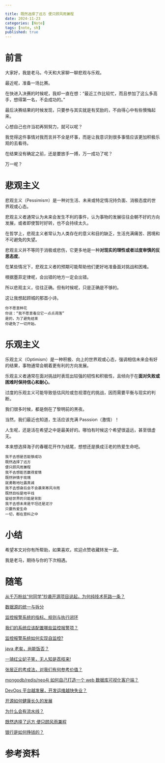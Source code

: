```yaml
---

title: 既然选择了远方 便只顾风雨兼程
date: 2024-11-23
categories: [Note]
tags: [note, sh]
published: true
---
```


# 前言

大家好，我是老马。今天和大家聊一聊悲观与乐观。

最近呢，准备一场比赛。

在快进入决赛的时候呢，我却一直在想：“最近工作比较忙，而且参加了这么多高手，想得第一名，不会成功的。”

最后决赛结果的时候发现，只要参与其实就是有奖励的，不由得心中有些懊悔起来。

心想自己也许当初再努努力，就可以呢？

我觉得这件事情对我而言并不全是坏事，而是让我意识到很多事情应该更加积极乐观的去看待。

在结果没有确定之前，还是要放手一搏，万一成功了呢？

万一呢？

# 悲观主义

悲观主义（Pessimism）是一种对生活、未来或特定情况持负面、消极态度的世界观或心态。

悲观主义者通常认为未来会发生不利的事件，认为事物的发展往往会朝不好的方向发展，或者即使暂时好转，也不会持续太久。

在哲学上，悲观主义者常认为人类存在的意义和目的缺乏，生活充满痛苦、困境和不可避免的失望。

悲观主义并不等同于消极或悲伤，它更多地是一种**对现实的理性或者过度审慎的反思态度**。

在某些情况下，悲观主义者的预期可能帮助他们更好地准备面对挑战和困难。

根据墨菲定律呢，会出错的地方一定会出错。

所以悲观主义，往往正确。但有时候呢，只是正确是不够的。

这让我想起顾城的那首小诗。

```
你不愿意种花
你说：“我不愿意看见它一点点凋落”
是的，为了避免结束
你避免了一切开始。
```

# 乐观主义

乐观主义（Optimism）是一种积极、向上的世界观或心态，强调相信未来会有好的结果，事物通常会朝着更有利的方向发展。

乐观主义者通常在面对挑战时表现出较强的韧性和积极性，且倾向于在**面对失败或困难时保持信心和耐心**。

过度的乐观主义可能导致低估风险或忽视潜在的挑战，因而需要平衡与现实的判断。

我们很多时候，都是倒在了黎明前的黑夜。

当然，我们最近也知道，生活应该充满 Passsion（激情）！

人生呢，还是活在希望之中是最美好的。哪怕有时候这个希望很遥远，甚至很虚无。

本来想选择海子的春暖花开作为结尾，想想还是换成汪老的热爱生命吧。

```
我不去想是否能够成功
既然选择了远方
便只顾风雨兼程
我不去想能否赢得爱情
既然钟情于玫瑰
就勇敢地吐露真诚
我不去想身后会不会袭来寒风冷雨
既然目标是地平线
留给世界的只能是背影
我不去想未来是平坦还是泥泞
只要热爱生命
一切，都在意料之中
```

# 小结

希望本文对你有所帮助，如果喜欢，欢迎点赞收藏转发一波。

我是老马，期待与你的下次相遇。

# 随笔

[从千万粉丝“何同学”抄袭开源项目说起，为何纯技术死路一条？](https://houbb.github.io/2024/11/22/note-02-he-tech)

[数据源的统一与拆分](https://houbb.github.io/2024/11/22/note-03-split-apache-calcite)

[监控报警系统的指标、规则与执行闭环](https://houbb.github.io/2024/11/22/note-04-indicator-rule-execute-mearurement)

[我们的系统应该配置哪些监控报警项？](https://houbb.github.io/2024/11/22/note-04-indicator-rule-items)

[监控报警系统如何实现自监控?](https://houbb.github.io/2024/11/22/note-04-indicator-rule-items-self-monitor)

[java 老矣，尚能饭否？](https://houbb.github.io/2024/11/22/note-05-is-java-so-old)

[一骑红尘妃子笑，无人知是荔枝来!](https://houbb.github.io/2024/11/22/note-06-lizhi)

[张居正的考成法，对我们有何参考价值？](https://houbb.github.io/2024/11/22/note-07-zhangjuzheng-kaochengfa)

[mongodb/redis/neo4j 如何自己打造一个 web 数据库可视化客户端？](https://houbb.github.io/2024/11/22/note-08-visual)

[DevOps 平台越发展，开发运维越快失业？](https://houbb.github.io/2024/11/22/note-09-devops-how-to-go)

[开源如何健康长久的发展](https://houbb.github.io/2024/11/22/note-10-opensource-way)

[为什么会有流水线？](https://houbb.github.io/2024/11/22/note-11-pipeline)

[既然选择了远方 便只顾风雨兼程](https://houbb.github.io/2024/11/22/note-12-positive-negative)

[银行是如何挣钱的？](https://houbb.github.io/2024/11/22/note-13-bank-profit)

# 参考资料

